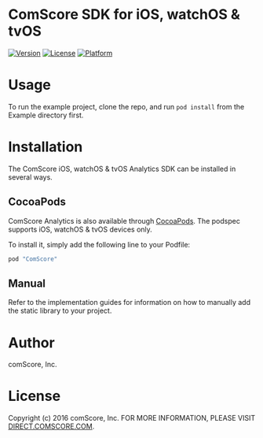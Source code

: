 # ComScore SDK for iOS, watchOS & tvOS

[![Version](https://img.shields.io/cocoapods/v/ComScore.svg?style=flat)](http://cocoapods.org/pods/ComScore)
[![License](https://img.shields.io/cocoapods/l/ComScore.svg?style=flat)](http://cocoapods.org/pods/ComScore)
[![Platform](https://img.shields.io/cocoapods/p/ComScore.svg?style=flat)](http://cocoapods.org/pods/ComScore)

Usage
=====

To run the example project, clone the repo, and run `pod install` from the Example directory first.

Installation
============

The ComScore iOS, watchOS & tvOS Analytics SDK can be installed in several ways.

CocoaPods
---------

ComScore Analytics is also available through [CocoaPods](http://cocoapods.org). The podspec supports iOS, watchOS & tvOS devices only. 

To install it, simply add the following line to your Podfile:

```ruby
pod "ComScore"
```

Manual
------

Refer to the implementation guides for information on how to manually add the static library to your project.

Author
======

comScore, Inc.

License
=======

Copyright (c) 2016 comScore, Inc.
FOR MORE INFORMATION, PLEASE VISIT [DIRECT.COMSCORE.COM](http://direct.comscore.com).
